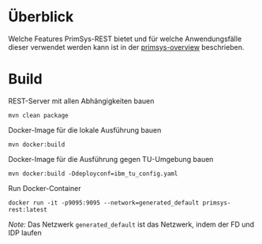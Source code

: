 
# Überblick
Welche Features PrimSys-REST bietet und für welche Anwendungsfälle dieser verwendet werden kann ist in der [primsys-overview](./primsys-overview.adoc) beschrieben.

# Build

REST-Server mit allen Abhängigkeiten bauen
```shell
mvn clean package
```

Docker-Image für die lokale Ausführung bauen
```shell
mvn docker:build
```

Docker-Image für die Ausführung gegen TU-Umgebung bauen
```shell
mvn docker:build -Ddeployconf=ibm_tu_config.yaml
```

Run Docker-Container 
```shell
docker run -it -p9095:9095 --network=generated_default primsys-rest:latest
```
_Note:_ Das Netzwerk `generated_default` ist das Netzwerk, indem der FD und IDP laufen